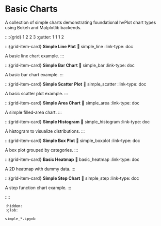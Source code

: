 # Basic Charts

A collection of simple charts demonstrating foundational hvPlot chart types using Bokeh and Matplotlib backends.

::::{grid} 1 2 2 3
:gutter: 1 1 1 2

:::{grid-item-card} **Simple Line Plot**
:link: simple_line
:link-type: doc

A basic line chart example.
:::

:::{grid-item-card} **Simple Bar Chart**
:link: simple_bar
:link-type: doc

A basic bar chart example.
:::

:::{grid-item-card} **Simple Scatter Plot**
:link: simple_scatter
:link-type: doc

A basic scatter plot example.
:::

:::{grid-item-card} **Simple Area Chart**
:link: simple_area
:link-type: doc

A simple filled-area chart.
:::

:::{grid-item-card} **Simple Histogram**
:link: simple_histogram
:link-type: doc

A histogram to visualize distributions.
:::

:::{grid-item-card} **Simple Box Plot**
:link: simple_boxplot
:link-type: doc

A box plot grouped by categories.
:::

:::{grid-item-card} **Basic Heatmap**
:link: basic_heatmap
:link-type: doc

A 2D heatmap with dummy data.
:::

:::{grid-item-card} **Simple Step Chart**
:link: simple_step
:link-type: doc

A step function chart example.
:::

::::

```{toctree}
:hidden:
:glob:

simple_*.ipynb
```
